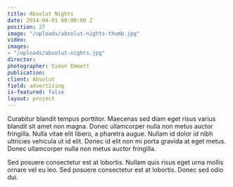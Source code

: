 ```yaml
---
title: Absolut Nights
date: 2014-04-01 00:00:00 Z
position: 27
image: "/uploads/absolut-nights-thumb.jpg"
video: 
images:
- "/uploads/absolut-nights.jpg"
director: 
photographer: Simon Emmett
publication: 
client: Absolut
field: advertising
is-featured: false
layout: project
---
```


Curabitur blandit tempus porttitor. Maecenas sed diam eget risus varius blandit sit amet non magna. Donec ullamcorper nulla non metus auctor fringilla. Nulla vitae elit libero, a pharetra augue. Nullam id dolor id nibh ultricies vehicula ut id elit. Donec id elit non mi porta gravida at eget metus. Donec ullamcorper nulla non metus auctor fringilla.

Sed posuere consectetur est at lobortis. Nullam quis risus eget urna mollis ornare vel eu leo. Sed posuere consectetur est at lobortis. Donec sed odio dui.